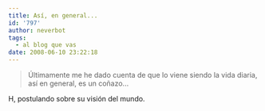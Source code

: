 ```yaml
---
title: Así, en general...
id: '797'
author: neverbot
tags:
  - al blog que vas
date: 2008-06-10 23:22:18
---
```


> Últimamente me he dado cuenta de que lo viene siendo la vida diaria, así en general, es un coñazo...

H, postulando sobre su visión del mundo.